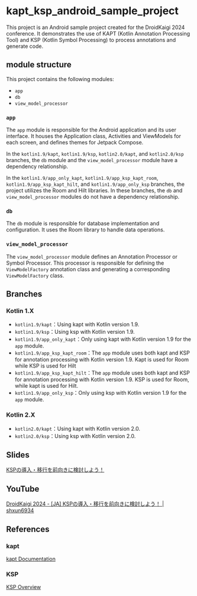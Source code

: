 # kapt_ksp_android_sample_project

This project is an Android sample project created for the DroidKaigi 2024 conference. It demonstrates the use of KAPT (Kotlin Annotation Processing Tool) and KSP (Kotlin Symbol Processing) to process annotations and generate code.

## module structure

This project contains the following modules:

- `app`
- `db`
- `view_model_processor`

### `app`

The `app` module is responsible for the Android application and its user interface. It houses the Application class, Activities and ViewModels for each screen, and defines themes for Jetpack Compose.

In the `kotlin1.9/kapt`, `kotlin1.9/ksp`, `kotlin2.0/kapt`, and `kotlin2.0/ksp` branches, the `db` module and the `view_model_processor` module have a dependency relationship.

In the `kotlin1.9/app_only_kapt`, `kotlin1.9/app_ksp_kapt_room`, `kotlin1.9/app_ksp_kapt_hilt`, and `kotlin1.9/app_only_ksp` branches, the project utilizes the Room and Hilt libraries. In these branches, the `db` and `view_model_processor` modules do not have a dependency relationship.

### `db`

The `db` module is responsible for database implementation and configuration. It uses the Room library to handle data operations.

### `view_model_processor`

The `view_model_processor` module defines an Annotation Processor or Symbol Processor. This processor is responsible for defining the `ViewModelFactory` annotation class and generating a corresponding `ViewModelFactory` class.

## Branches

### Kotlin 1.X

- `kotlin1.9/kapt`：Using kapt with Kotlin version 1.9.
- `kotlin1.9/ksp`：Using ksp with Kotlin version 1.9.
- `kotlin1.9/app_only_kapt`：Only using kapt with Kotlin version 1.9 for the `app` module.
- `kotlin1.9/app_ksp_kapt_room`：The `app` module uses both kapt and KSP for annotation processing with Kotlin version 1.9. Kapt is used for Room while KSP is used for Hilt
- `kotlin1.9/app_ksp_kapt_hilt`：The `app` module uses both kapt and KSP for annotation processing with Kotlin version 1.9. KSP is used for Room, while kapt is used for Hilt.
- `kotlin1.9/app_only_ksp`：Only using ksp with Kotlin version 1.9 for the `app` module.

### Kotlin 2.X

- `kotlin2.0/kapt`：Using kapt with Kotlin version 2.0.
- `kotlin2.0/ksp`：Using ksp with Kotlin version 2.0.

## Slides

[KSPの導入・移行を前向きに検討しよう！](https://speakerdeck.com/shxun6934/kspnodao-ru-yi-xing-woqian-xiang-kinijian-tao-siyou)

## YouTube

[DroidKaigi 2024 - [JA] KSPの導入・移行を前向きに検討しよう！ | shxun6934](https://www.youtube.com/watch?v=Ia5eoAVeNTY)

## References

### kapt

[kapt Documentation](https://kotlinlang.org/docs/kapt.html)

### KSP

[KSP Overview](https://kotlinlang.org/docs/ksp-overview.html)
